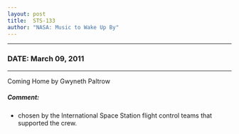 ```yaml
---
layout: post
title:  STS-133
author: "NASA: Music to Wake Up By"
---
```


----
### DATE: March 09, 2011
----
Coming Home by Gwyneth Paltrow

##### Comment:
* chosen by the International Space Station flight control teams that supported the crew.
